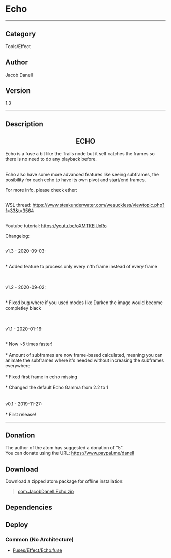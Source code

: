 # Echo
___

## Category
Tools/Effect

## Author
Jacob Danell

## Version
1.3

___

## Description
<center><h2>ECHO</h2></center>
<p>Echo is a fuse a bit like the Trails node but it self catches the frames so there is no need to do any playback before.</p>

<br>Echo also have some more advanced features like seeing subframes, the posibility for each echo to have its own pivot and start/end frames.</br>

<p>For more info, please check ether:</p>

<br>WSL thread: <a href="https://www.steakunderwater.com/wesuckless/viewtopic.php?f=33&t=3564">https://www.steakunderwater.com/wesuckless/viewtopic.php?f=33&t=3564</a></br>

<br>Youtube tutorial: <a href="https://youtu.be/oXMTKElUxRo">https://youtu.be/oXMTKElUxRo</a></br>

<p>Changelog:</p>
<br>v1.3 - 2020-09-03:</br>

<br>* Added feature to process only every n'th frame instead of every frame</br>
<br />

<br>v1.2 - 2020-09-02:</br>

<br>* Fixed bug where if you used modes like Darken the image would become completley black</br>
<br />

<br>v1.1 - 2020-01-16:</br>

<br>* Now ~5 times faster!</br>
<br>* Amount of subframes are now frame-based calculated, meaning you can animate the subframes where it's needed without increasing the subframes everywhere</br>
<br>* Fixed first frame in echo missing</br>
<br>* Changed the default Echo Gamma from 2.2 to 1</br>
<br />
<br>v0.1 - 2019-11-27:</br>
<br>* First release!</br>



___

## Donation
The author of the atom has suggested a donation of "5".  
You can donate using the URL: <a href="https://www.paypal.me/danell">https://www.paypal.me/danell</a>
## Download

Download a zipped atom package for offline installation:
> [com.JacobDanell.Echo.zip](https://gitlab.com/WeSuckLess/Reactor/-/archive/master/Reactor-master.zip?path=Atoms/com.JacobDanell.Echo)  

## Dependencies

## Deploy

### Common (No Architecture)

<ul>
<li><a href="https://gitlab.com/WeSuckLess/Reactor/-/blob/master/Atoms/com.JacobDanell.Echo/Fuses/Effect/Echo.fuse?ref_type=heads">Fuses/Effect/Echo.fuse</a></li>
</ul>
